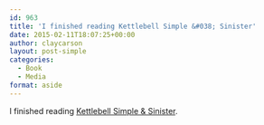 ```yaml
---
id: 963
title: 'I finished reading Kettlebell Simple &#038; Sinister'
date: 2015-02-11T18:07:25+00:00
author: claycarson
layout: post-simple
categories: 
  - Book
  - Media
format: aside
---
```

I finished reading [Kettlebell Simple & Sinister](http://amazon.com/exec/obidos/ASIN/B00GF2HP9G/claycarson0c-20).<!--more-->